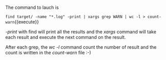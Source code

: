 The command to lauch is

`find target/ -name "*.log" -print | xargs grep WARN | wc -l > count-warn`{{execute}}
 
_-print_ with find will print all the results and the _xargs_ command will take each result 
and execute the next command on the result.

After each grep, the _wc -l_ command count the number of result and the count is written in the 
_count-warn_ file :-)

